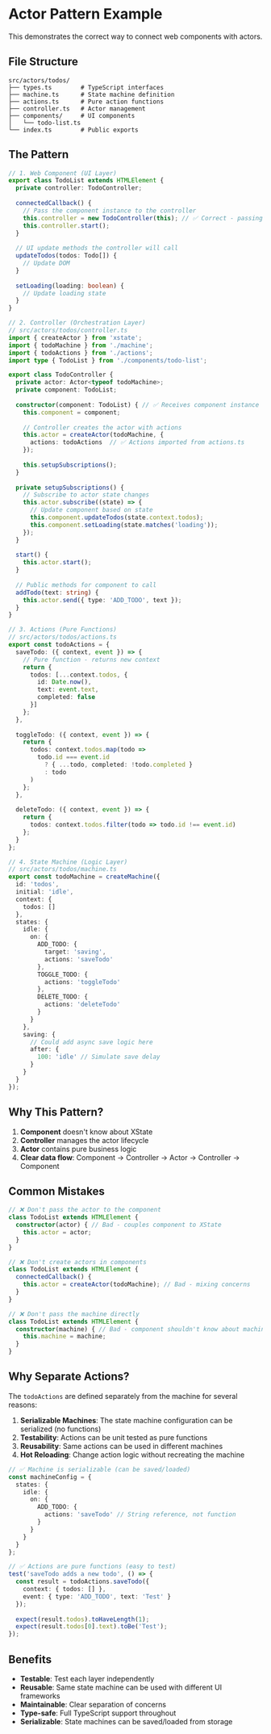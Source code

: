 # Actor Pattern Example

This demonstrates the correct way to connect web components with actors.

## File Structure

```
src/actors/todos/
├── types.ts        # TypeScript interfaces
├── machine.ts      # State machine definition
├── actions.ts      # Pure action functions
├── controller.ts   # Actor management
├── components/     # UI components
│   └── todo-list.ts
└── index.ts        # Public exports
```

## The Pattern

```typescript
// 1. Web Component (UI Layer)
export class TodoList extends HTMLElement {
  private controller: TodoController;
  
  connectedCallback() {
    // Pass the component instance to the controller
    this.controller = new TodoController(this); // ✅ Correct - passing component
    this.controller.start();
  }
  
  // UI update methods the controller will call
  updateTodos(todos: Todo[]) {
    // Update DOM
  }
  
  setLoading(loading: boolean) {
    // Update loading state
  }
}

// 2. Controller (Orchestration Layer)
// src/actors/todos/controller.ts
import { createActor } from 'xstate';
import { todoMachine } from './machine';
import { todoActions } from './actions';
import type { TodoList } from './components/todo-list';

export class TodoController {
  private actor: Actor<typeof todoMachine>;
  private component: TodoList;
  
  constructor(component: TodoList) { // ✅ Receives component instance
    this.component = component;
    
    // Controller creates the actor with actions
    this.actor = createActor(todoMachine, {
      actions: todoActions  // ✅ Actions imported from actions.ts
    });
    
    this.setupSubscriptions();
  }
  
  private setupSubscriptions() {
    // Subscribe to actor state changes
    this.actor.subscribe((state) => {
      // Update component based on state
      this.component.updateTodos(state.context.todos);
      this.component.setLoading(state.matches('loading'));
    });
  }
  
  start() {
    this.actor.start();
  }
  
  // Public methods for component to call
  addTodo(text: string) {
    this.actor.send({ type: 'ADD_TODO', text });
  }
}

// 3. Actions (Pure Functions)
// src/actors/todos/actions.ts
export const todoActions = {
  saveTodo: ({ context, event }) => {
    // Pure function - returns new context
    return {
      todos: [...context.todos, {
        id: Date.now(),
        text: event.text,
        completed: false
      }]
    };
  },
  
  toggleTodo: ({ context, event }) => {
    return {
      todos: context.todos.map(todo =>
        todo.id === event.id 
          ? { ...todo, completed: !todo.completed }
          : todo
      )
    };
  },
  
  deleteTodo: ({ context, event }) => {
    return {
      todos: context.todos.filter(todo => todo.id !== event.id)
    };
  }
};

// 4. State Machine (Logic Layer)
// src/actors/todos/machine.ts
export const todoMachine = createMachine({
  id: 'todos',
  initial: 'idle',
  context: {
    todos: []
  },
  states: {
    idle: {
      on: {
        ADD_TODO: {
          target: 'saving',
          actions: 'saveTodo'
        },
        TOGGLE_TODO: {
          actions: 'toggleTodo'
        },
        DELETE_TODO: {
          actions: 'deleteTodo'
        }
      }
    },
    saving: {
      // Could add async save logic here
      after: {
        100: 'idle' // Simulate save delay
      }
    }
  }
});
```

## Why This Pattern?

1. **Component** doesn't know about XState
2. **Controller** manages the actor lifecycle
3. **Actor** contains pure business logic
4. **Clear data flow**: Component → Controller → Actor → Controller → Component

## Common Mistakes

```typescript
// ❌ Don't pass the actor to the component
class TodoList extends HTMLElement {
  constructor(actor) { // Bad - couples component to XState
    this.actor = actor;
  }
}

// ❌ Don't create actors in components
class TodoList extends HTMLElement {
  connectedCallback() {
    this.actor = createActor(todoMachine); // Bad - mixing concerns
  }
}

// ❌ Don't pass the machine directly
class TodoList extends HTMLElement {
  constructor(machine) { // Bad - component shouldn't know about machines
    this.machine = machine;
  }
}
```

## Why Separate Actions?

The `todoActions` are defined separately from the machine for several reasons:

1. **Serializable Machines**: The state machine configuration can be serialized (no functions)
2. **Testability**: Actions can be unit tested as pure functions
3. **Reusability**: Same actions can be used in different machines
4. **Hot Reloading**: Change action logic without recreating the machine

```typescript
// ✅ Machine is serializable (can be saved/loaded)
const machineConfig = {
  states: {
    idle: {
      on: {
        ADD_TODO: {
          actions: 'saveTodo' // String reference, not function
        }
      }
    }
  }
};

// ✅ Actions are pure functions (easy to test)
test('saveTodo adds a new todo', () => {
  const result = todoActions.saveTodo({
    context: { todos: [] },
    event: { type: 'ADD_TODO', text: 'Test' }
  });
  
  expect(result.todos).toHaveLength(1);
  expect(result.todos[0].text).toBe('Test');
});
```

## Benefits

- **Testable**: Test each layer independently
- **Reusable**: Same state machine can be used with different UI frameworks
- **Maintainable**: Clear separation of concerns
- **Type-safe**: Full TypeScript support throughout
- **Serializable**: State machines can be saved/loaded from storage 